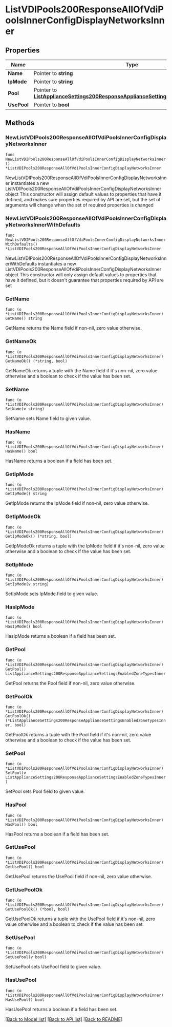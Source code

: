 # ListVDIPools200ResponseAllOfVdiPoolsInnerConfigDisplayNetworksInner

## Properties

Name | Type | Description | Notes
------------ | ------------- | ------------- | -------------
**Name** | Pointer to **string** |  | [optional] 
**IpMode** | Pointer to **string** |  | [optional] 
**Pool** | Pointer to [**ListApplianceSettings200ResponseApplianceSettingsEnabledZoneTypesInner**](ListApplianceSettings200ResponseApplianceSettingsEnabledZoneTypesInner.md) |  | [optional] 
**UsePool** | Pointer to **bool** |  | [optional] 

## Methods

### NewListVDIPools200ResponseAllOfVdiPoolsInnerConfigDisplayNetworksInner

`func NewListVDIPools200ResponseAllOfVdiPoolsInnerConfigDisplayNetworksInner() *ListVDIPools200ResponseAllOfVdiPoolsInnerConfigDisplayNetworksInner`

NewListVDIPools200ResponseAllOfVdiPoolsInnerConfigDisplayNetworksInner instantiates a new ListVDIPools200ResponseAllOfVdiPoolsInnerConfigDisplayNetworksInner object
This constructor will assign default values to properties that have it defined,
and makes sure properties required by API are set, but the set of arguments
will change when the set of required properties is changed

### NewListVDIPools200ResponseAllOfVdiPoolsInnerConfigDisplayNetworksInnerWithDefaults

`func NewListVDIPools200ResponseAllOfVdiPoolsInnerConfigDisplayNetworksInnerWithDefaults() *ListVDIPools200ResponseAllOfVdiPoolsInnerConfigDisplayNetworksInner`

NewListVDIPools200ResponseAllOfVdiPoolsInnerConfigDisplayNetworksInnerWithDefaults instantiates a new ListVDIPools200ResponseAllOfVdiPoolsInnerConfigDisplayNetworksInner object
This constructor will only assign default values to properties that have it defined,
but it doesn't guarantee that properties required by API are set

### GetName

`func (o *ListVDIPools200ResponseAllOfVdiPoolsInnerConfigDisplayNetworksInner) GetName() string`

GetName returns the Name field if non-nil, zero value otherwise.

### GetNameOk

`func (o *ListVDIPools200ResponseAllOfVdiPoolsInnerConfigDisplayNetworksInner) GetNameOk() (*string, bool)`

GetNameOk returns a tuple with the Name field if it's non-nil, zero value otherwise
and a boolean to check if the value has been set.

### SetName

`func (o *ListVDIPools200ResponseAllOfVdiPoolsInnerConfigDisplayNetworksInner) SetName(v string)`

SetName sets Name field to given value.

### HasName

`func (o *ListVDIPools200ResponseAllOfVdiPoolsInnerConfigDisplayNetworksInner) HasName() bool`

HasName returns a boolean if a field has been set.

### GetIpMode

`func (o *ListVDIPools200ResponseAllOfVdiPoolsInnerConfigDisplayNetworksInner) GetIpMode() string`

GetIpMode returns the IpMode field if non-nil, zero value otherwise.

### GetIpModeOk

`func (o *ListVDIPools200ResponseAllOfVdiPoolsInnerConfigDisplayNetworksInner) GetIpModeOk() (*string, bool)`

GetIpModeOk returns a tuple with the IpMode field if it's non-nil, zero value otherwise
and a boolean to check if the value has been set.

### SetIpMode

`func (o *ListVDIPools200ResponseAllOfVdiPoolsInnerConfigDisplayNetworksInner) SetIpMode(v string)`

SetIpMode sets IpMode field to given value.

### HasIpMode

`func (o *ListVDIPools200ResponseAllOfVdiPoolsInnerConfigDisplayNetworksInner) HasIpMode() bool`

HasIpMode returns a boolean if a field has been set.

### GetPool

`func (o *ListVDIPools200ResponseAllOfVdiPoolsInnerConfigDisplayNetworksInner) GetPool() ListApplianceSettings200ResponseApplianceSettingsEnabledZoneTypesInner`

GetPool returns the Pool field if non-nil, zero value otherwise.

### GetPoolOk

`func (o *ListVDIPools200ResponseAllOfVdiPoolsInnerConfigDisplayNetworksInner) GetPoolOk() (*ListApplianceSettings200ResponseApplianceSettingsEnabledZoneTypesInner, bool)`

GetPoolOk returns a tuple with the Pool field if it's non-nil, zero value otherwise
and a boolean to check if the value has been set.

### SetPool

`func (o *ListVDIPools200ResponseAllOfVdiPoolsInnerConfigDisplayNetworksInner) SetPool(v ListApplianceSettings200ResponseApplianceSettingsEnabledZoneTypesInner)`

SetPool sets Pool field to given value.

### HasPool

`func (o *ListVDIPools200ResponseAllOfVdiPoolsInnerConfigDisplayNetworksInner) HasPool() bool`

HasPool returns a boolean if a field has been set.

### GetUsePool

`func (o *ListVDIPools200ResponseAllOfVdiPoolsInnerConfigDisplayNetworksInner) GetUsePool() bool`

GetUsePool returns the UsePool field if non-nil, zero value otherwise.

### GetUsePoolOk

`func (o *ListVDIPools200ResponseAllOfVdiPoolsInnerConfigDisplayNetworksInner) GetUsePoolOk() (*bool, bool)`

GetUsePoolOk returns a tuple with the UsePool field if it's non-nil, zero value otherwise
and a boolean to check if the value has been set.

### SetUsePool

`func (o *ListVDIPools200ResponseAllOfVdiPoolsInnerConfigDisplayNetworksInner) SetUsePool(v bool)`

SetUsePool sets UsePool field to given value.

### HasUsePool

`func (o *ListVDIPools200ResponseAllOfVdiPoolsInnerConfigDisplayNetworksInner) HasUsePool() bool`

HasUsePool returns a boolean if a field has been set.


[[Back to Model list]](../README.md#documentation-for-models) [[Back to API list]](../README.md#documentation-for-api-endpoints) [[Back to README]](../README.md)



